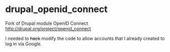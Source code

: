 # drupal_openid_connect
Fork of Drupal module OpenID Connect http://drupal.org/project/openid_connect

I needed to ~~hack~~ modify the code to allow accounts that I already created to log in via Google.
